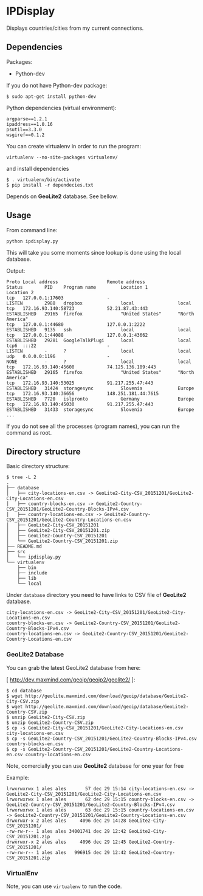 # IPDisplay

Displays countries/cities from my current connections.

## Dependencies

Packages:
 * Python-dev

If you do not have Python-dev package:
```
$ sudo apt-get install python-dev
```

Python dependencies (virtual environment):

```
argparse==1.2.1
ipaddress==1.0.16
psutil==3.3.0
wsgiref==0.1.2
```

You can create virtualenv in order to run the program:

```
virtualenv --no-site-packages virtualenv/
```

and install dependencies 

```
$ . virtualenv/bin/activate
$ pip install -r dependecies.txt
```

Depends on **GeoLite2** database. See bellow.

## Usage

From command line:

```
python ipdisplay.py
```

This will take you some moments since lookup is done using the local database.

Output:

```
Proto Local address                  Remote address                 Status        PID    Program name         Location 1           Location 2          
tcp   127.0.0.1:17603                -                              LISTEN        2988   dropbox              local                local               
tcp   172.16.93.140:58723            52.21.87.43:443                ESTABLISHED   29165  firefox              "United States"      "North America"     
tcp   127.0.0.1:44680                127.0.0.1:2222                 ESTABLISHED   9135   ssh                  local                local               
tcp   127.0.0.1:44088                127.0.0.1:43662                ESTABLISHED   29281  GoogleTalkPlugi      local                local               
tcp6  :::22                          -                              LISTEN        -      ?                    local                local               
udp   0.0.0.0:1196                   -                              NONE          -      ?                    local                local               
tcp   172.16.93.140:45608            74.125.136.189:443             ESTABLISHED   29165  firefox              "United States"      "North America"     
tcp   172.16.93.140:53025            91.217.255.47:443              ESTABLISHED   31424  storagesync          Slovenia             Europe              
tcp   172.16.93.140:36656            148.251.181.44:7615            ESTABLISHED   7720   islpronto            Germany              Europe              
tcp   172.16.93.140:45030            91.217.255.47:443              ESTABLISHED   31433  storagesync          Slovenia             Europe              
...
```

If you do not see all the processes (program names), you can run the command as root.

## Directory structure

Basic directory structure:

```
$ tree -L 2
.
├── database
│   ├── city-locations-en.csv -> GeoLite2-City-CSV_20151201/GeoLite2-City-Locations-en.csv
│   ├── country-blocks-en.csv -> GeoLite2-Country-CSV_20151201/GeoLite2-Country-Blocks-IPv4.csv
│   ├── country-locations-en.csv -> GeoLite2-Country-CSV_20151201/GeoLite2-Country-Locations-en.csv
│   ├── GeoLite2-City-CSV_20151201
│   ├── GeoLite2-City-CSV_20151201.zip
│   ├── GeoLite2-Country-CSV_20151201
│   └── GeoLite2-Country-CSV_20151201.zip
├── README.md
├── src
│   └── ipdisplay.py
└── virtualenv
    ├── bin
    ├── include
    ├── lib
    └── local

```

Under ```database``` directory you need to have links to CSV file of **GeoLite2** database.

```
city-locations-en.csv -> GeoLite2-City-CSV_20151201/GeoLite2-City-Locations-en.csv
country-blocks-en.csv -> GeoLite2-Country-CSV_20151201/GeoLite2-Country-Blocks-IPv4.csv
country-locations-en.csv -> GeoLite2-Country-CSV_20151201/GeoLite2-Country-Locations-en.csv
```

### GeoLite2 Database

You can grab the latest GeoLite2 database from here: 

[ http://dev.maxmind.com/geoip/geoip2/geolite2/ ]:

```
$ cd database
$ wget http://geolite.maxmind.com/download/geoip/database/GeoLite2-City-CSV.zip
$ wget http://geolite.maxmind.com/download/geoip/database/GeoLite2-Country-CSV.zip
$ unzip GeoLite2-City-CSV.zip
$ unzip GeoLite2-Country-CSV.zip
$ cp -s GeoLite2-City-CSV_20151201/GeoLite2-City-Locations-en.csv city-locations-en.csv
$ cp -s GeoLite2-Country-CSV_20151201/GeoLite2-Country-Blocks-IPv4.csv country-blocks-en.csv
$ cp -s GeoLite2-Country-CSV_20151201/GeoLite2-Country-Locations-en.csv country-locations-en.csv
```

Note, comercially you can use **GeoLite2** database for one year for free

Example:

```
lrwxrwxrwx 1 ales ales       57 dec 29 15:14 city-locations-en.csv -> GeoLite2-City-CSV_20151201/GeoLite2-City-Locations-en.csv
lrwxrwxrwx 1 ales ales       62 dec 29 15:15 country-blocks-en.csv -> GeoLite2-Country-CSV_20151201/GeoLite2-Country-Blocks-IPv4.csv
lrwxrwxrwx 1 ales ales       63 dec 29 15:15 country-locations-en.csv -> GeoLite2-Country-CSV_20151201/GeoLite2-Country-Locations-en.csv
drwxrwxr-x 2 ales ales     4096 dec 29 14:28 GeoLite2-City-CSV_20151201/
-rw-rw-r-- 1 ales ales 34001741 dec 29 12:42 GeoLite2-City-CSV_20151201.zip
drwxrwxr-x 2 ales ales     4096 dec 29 12:45 GeoLite2-Country-CSV_20151201/
-rw-rw-r-- 1 ales ales   996915 dec 29 12:42 GeoLite2-Country-CSV_20151201.zip
```

### VirtualEnv

Note, you can use ```virtualenv``` to run the code.
